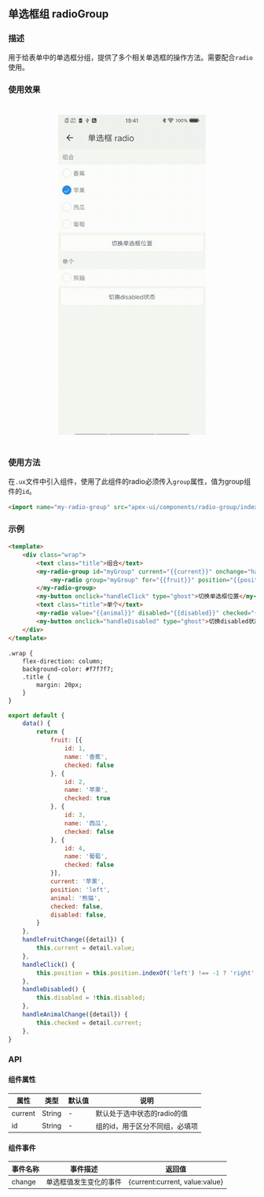## 单选框组 radioGroup

### 描述

用于给表单中的单选框分组，提供了多个相关单选框的操作方法。需要配合`radio`使用。

### 使用效果

<div style="text-align: center;margin: 40px;"><img src="../assets/radio.gif" alt="radio-group" style="width:300px" /></div>

### 使用方法

在`.ux`文件中引入组件，使用了此组件的radio必须传入`group`属性，值为group组件的`id`。

```html
<import name="my-radio-group" src="apex-ui/components/radio-group/index"></import>
```

### 示例

```html
<template>
    <div class="wrap">
        <text class="title">组合</text>
        <my-radio-group id="myGroup" current="{{current}}" onchange="handleFruitChange">
            <my-radio group="myGroup" for="{{fruit}}" position="{{position}}" value="{{$item.name}}"></my-radio>
        </my-radio-group>
        <my-button onclick="handleClick" type="ghost">切换单选框位置</my-button>
        <text class="title">单个</text>
        <my-radio value="{{animal}}" disabled="{{disabled}}" checked="{{checked}}" onchange="handleAnimalChange"></my-radio>
        <my-button onclick="handleDisabled" type="ghost">切换disabled状态</my-button>
    </div>
</template>
```

```less
.wrap {
    flex-direction: column;
    background-color: #f7f7f7;
    .title {
        margin: 20px;
    }
}
```

```javascript
export default {
    data() {
        return {
            fruit: [{
                id: 1,
                name: '香蕉',
                checked: false
            }, {
                id: 2,
                name: '苹果',
                checked: true
            }, {
                id: 3,
                name: '西瓜',
                checked: false
            }, {
                id: 4,
                name: '葡萄',
                checked: false
            }],
            current: '苹果',
            position: 'left',
            animal: '熊猫',
            checked: false,
            disabled: false,
        }
    },
    handleFruitChange({detail}) {
        this.current = detail.value;
    },
    handleClick() {
        this.position = this.position.indexOf('left') !== -1 ? 'right' : 'left';
    },
    handleDisabled() {
        this.disabled = !this.disabled;
    },
    handleAnimalChange({detail}) {
        this.checked = detail.current;
    },
}
```

### API

#### 组件属性

| 属性    | 类型   | 默认值 | 说明                           |
| ------- | ------ | ------ | ------------------------------ |
| current | String | -      | 默认处于选中状态的radio的值    |
| id      | String | -      | 组的id，用于区分不同组，必填项 |

#### 组件事件

| 事件名称 | 事件描述               | 返回值                         |
| -------- | ---------------------- | ------------------------------ |
| change   | 单选框值发生变化的事件 | {current:current, value:value} |

